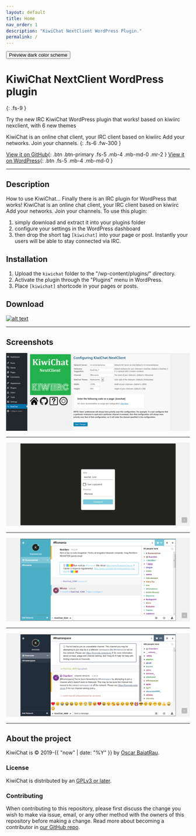 ```yaml
---
layout: default
title: Home
nav_order: 1
description: "KiwiChat NextClient WordPress Plugin."
permalink: /
---
```


<button class="btn js-toggle-dark-mode">Preview dark color scheme</button>

<script>
const toggleDarkMode = document.querySelector('.js-toggle-dark-mode');

jtd.addEvent(toggleDarkMode, 'click', function(){
  if (jtd.getTheme() === 'dark') {
    jtd.setTheme('light');
    toggleDarkMode.textContent = 'Preview dark color scheme';
  } else {
    jtd.setTheme('dark');
    toggleDarkMode.textContent = 'Return to the light side';
  }
});
</script>

# KiwiChat NextClient WordPress plugin
{: .fs-9 }

Try the new IRC KiwiChat WordPress plugin that works! based on kiwiirc nexclient, with 6 new themes

KiwiChat is an online chat client, your IRC client based on kiwiirc Add your networks. Join your channels.
{: .fs-6 .fw-300 }

[View it on GitHub](https://github.com/KiwiChat/wp-kiwichat){: .btn .btn-primary .fs-5 .mb-4 .mb-md-0 .mr-2 } [View it on WordPress](https://wordpress.org/plugins/kiwichat/){: .btn .fs-5 .mb-4 .mb-md-0 }

---

## Description

How to use KiwiChat…
Finally there is an IRC plugin for WordPress that works!
KiwiChat is an online chat client, your IRC client based on kiwiirc Add your networks. Join your channels.
To use this plugin:
1. simply download and extract it into your plugins folder
2. configure your settings in the WordPress dashboard
3. then drop the short tag ```[kiwichat]``` into your page or post.
Instantly your users will be able to stay connected via IRC.

## Installation

1. Upload the ```kiwichat``` folder to the "/wp-content/plugins/" directory.
1. Activate the plugin through the "Plugins" menu in WordPress.
1. Place ```[kiwichat]``` shortcode in your pages or posts.

## Download

[![alt text][image]][hyperlink]

  [hyperlink]: https://wordpress.org/plugins/kiwichat/
  [image]: https://kiwichat.github.io/kiwichat-300x150.png
  
 ---
 
## Screenshots

![Plugin configuration](https://raw.githubusercontent.com/KiwiChat/wp-kiwichat/master/assets/screenshot-1.png "Plugin configuration options page")

---

![Capture KiwiChat Home Screen](https://raw.githubusercontent.com/KiwiChat/wp-kiwichat/master/assets/screenshot-2.png "Capture KiwiChat Home Screen")

---

![Capture KiwiChat Online Chat](https://raw.githubusercontent.com/KiwiChat/wp-kiwichat/master/assets/screenshot-3.png "Capture KiwiChat Online Chat")

---

![KiwiChat Connected In Chat](https://raw.githubusercontent.com/KiwiChat/wp-kiwichat/master/assets/screenshot-4.png "KiwiChat Connected In Chat")
  
  
---

## About the project

KiwiChat is &copy; 2019-{{ "now" | date: "%Y" }} by [Oscar BaiatRau](http://showchat.tk).

### License

KiwiChat is distributed by an [GPLv3 or later](http://www.gnu.org/licenses/gpl-3.0.html).

### Contributing

When contributing to this repository, please first discuss the change you wish to make via issue,
email, or any other method with the owners of this repository before making a change. Read more about becoming a contributor in [our GitHub repo](https://github.com/KiwiChat/KiwiChat/graphs/contributors).
